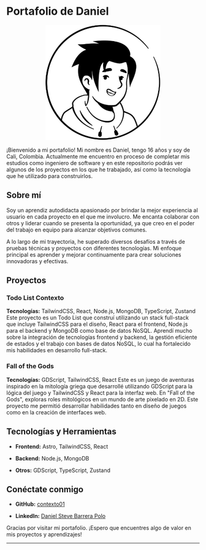 # Portafolio de Daniel

<div style="text-align: center;">
    <img src="public/contextoAvatar.png" alt="Descripción de la imagen" height="300" width="300">
</div>

¡Bienvenido a mi portafolio! Mi nombre es Daniel, tengo 16 años y soy de Cali, Colombia. Actualmente me encuentro en proceso de completar mis estudios como ingeniero de software y en este repositorio podrás ver algunos de los proyectos en los que he trabajado, así como la tecnología que he utilizado para construirlos.

## Sobre mí

Soy un aprendiz autodidacta apasionado por brindar la mejor experiencia al usuario en cada proyecto en el que me involucro. Me encanta colaborar con otros y liderar cuando se presenta la oportunidad, ya que creo en el poder del trabajo en equipo para alcanzar objetivos comunes.

A lo largo de mi trayectoria, he superado diversos desafíos a través de pruebas técnicas y proyectos con diferentes tecnologías. Mi enfoque principal es aprender y mejorar continuamente para crear soluciones innovadoras y efectivas.

## Proyectos

### Todo List Contexto

**Tecnologías:** TailwindCSS, React, Node.js, MongoDB, TypeScript, Zustand
Este proyecto es un Todo List que construí utilizando un stack full-stack que incluye TailwindCSS para el diseño, React para el frontend, Node.js para el backend y MongoDB como base de datos NoSQL. Aprendí mucho sobre la integración de tecnologías frontend y backend, la gestión eficiente de estados y el trabajo con bases de datos NoSQL, lo cual ha fortalecido mis habilidades en desarrollo full-stack.

### Fall of the Gods

**Tecnologías:** GDScript, TailwindCSS, React
Este es un juego de aventuras inspirado en la mitología griega que desarrollé utilizando GDScript para la lógica del juego y TailwindCSS y React para la interfaz web. En "Fall of the Gods", exploras roles mitológicos en un mundo de arte pixelado en 2D. Este proyecto me permitió desarrollar habilidades tanto en diseño de juegos como en la creación de interfaces web.

## Tecnologías y Herramientas

- **Frontend:** Astro, TailwindCSS, React

- **Backend:** Node.js, MongoDB

- **Otros:** GDScript, TypeScript, Zustand

## Conéctate conmigo

- **GitHub:** [contexto01](https://www.github.com/contexto01)

- **LinkedIn:** [Daniel Steve Barrera Polo](https://www.linkedin.com/in/daniel-steve-barrera-polo-39b93a271)

Gracias por visitar mi portafolio. ¡Espero que encuentres algo de valor en mis proyectos y aprendizajes!

---
